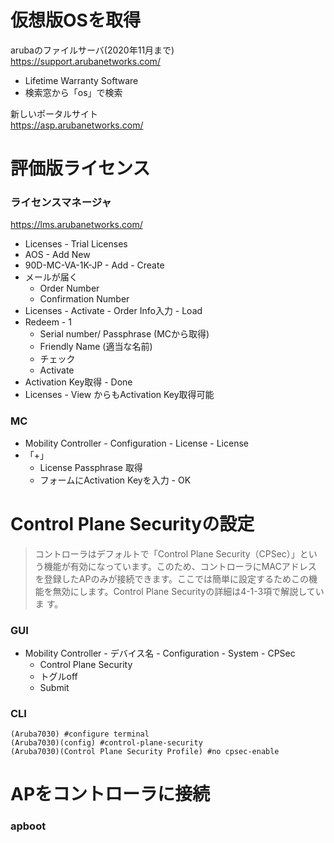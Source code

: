 # 仮想版OSを取得

arubaのファイルサーバ(2020年11月まで)  
https://support.arubanetworks.com/
- Lifetime Warranty Software
- 検索窓から「os」で検索

新しいポータルサイト  
https://asp.arubanetworks.com/

# 評価版ライセンス

### ライセンスマネージャ  
https://lms.arubanetworks.com/
- Licenses - Trial Licenses
- AOS - Add New
- 90D-MC-VA-1K-JP - Add - Create
- メールが届く
  - Order Number
  - Confirmation Number
- Licenses - Activate - Order Info入力 - Load
- Redeem - 1  
  - Serial number/ Passphrase (MCから取得)
  - Friendly Name (適当な名前)
  - チェック
  - Activate
- Activation Key取得 - Done
- Licenses - View からもActivation Key取得可能

### MC
- Mobility Controller - Configuration - License - License
- 「+」
  - License Passphrase 取得
  - フォームにActivation Keyを入力 - OK

# Control Plane Securityの設定

> コントローラはデフォルトで「Control Plane Security（CPSec）」とい
う機能が有効になっています。このため、コントローラにMACアドレス
を登録したAPのみが接続できます。ここでは簡単に設定するためこの機
能を無効にします。Control Plane Securityの詳細は4-1-3項で解説していま
す。

### GUI
- Mobility Controller - デバイス名 - Configuration - System - CPSec
  - Control Plane Security
  - トグルoff
  - Submit
  
### CLI
```
(Aruba7030) #configure terminal
(Aruba7030)(config) #control-plane-security
(Aruba7030)(Control Plane Security Profile) #no cpsec-enable
```

# APをコントローラに接続

### apboot
